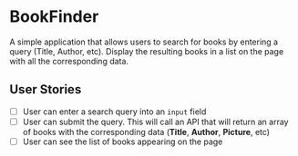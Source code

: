 # BookFinder
A simple application that allows users to search for books by entering a query (Title, Author, etc). Display the resulting books in a list on the page with all the corresponding data.
## User Stories

- [ ] User can enter a search query into an `input` field
- [ ] User can submit the query. This will call an API that will return an array of books with the corresponding data (**Title**, **Author**, **Picture**, etc)
- [ ] User can see the list of books appearing on the page
